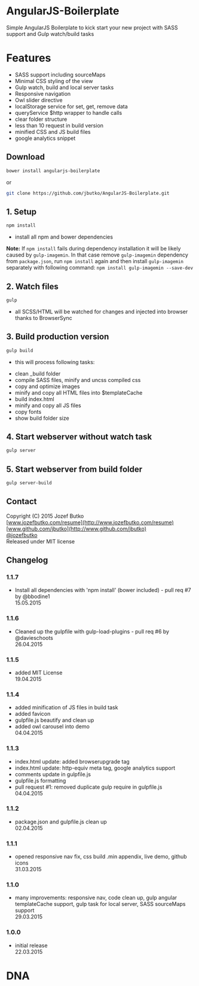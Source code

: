 # AngularJS-Boilerplate
Simple AngularJS Boilerplate to kick start your new project with SASS support and Gulp watch/build tasks

# Features
* SASS support including sourceMaps
* Minimal CSS styling of the view
* Gulp watch, build and local server tasks
* Responsive navigation
* Owl slider directive
* localStorage service for set, get, remove data
* queryService $http wrapper to handle calls
* clear folder structure
* less than 10 request in build version
* minified CSS and JS build files
* google analytics snippet

## Download
```bash
bower install angularjs-boilerplate
```

or

```bash
git clone https://github.com/jbutko/AngularJS-Boilerplate.git
```

## 1. Setup
```bash
npm install
```
- install all npm and bower dependencies

**Note:** If `npm install` fails during dependency installation it will be likely caused by `gulp-imagemin`. In that case remove `gulp-imagemin` dependency from `package.json`, run `npm install` again and then install `gulp-imagemin` separately with following command: `npm install gulp-imagemin --save-dev`

## 2. Watch files
```bash
gulp
```
- all SCSS/HTML will be watched for changes and injected into browser thanks to BrowserSync

## 3. Build production version
```bash
gulp build
```
- this will process following tasks:
* clean _build folder
* compile SASS files, minify and uncss compiled css
* copy and optimize images
* minify and copy all HTML files into $templateCache
* build index.html
* minify and copy all JS files
* copy fonts
* show build folder size

## 4. Start webserver without watch task
```bash
gulp server
```

## 5. Start webserver from build folder
```bash
gulp server-build
```

## Contact
Copyright (C) 2015 Jozef Butko<br>
[www.jozefbutko.com/resume](http://www.jozefbutko.com/resume)<br>
[www.github.com/jbutko](http://www.github.com/jbutko)<br>
[@jozefbutko](http://www.twitter.com/jozefbutko)<br>
Released under MIT license

## Changelog
### 1.1.7
- Install all dependencies with 'npm install' (bower included) - pull req #7 by @bbodine1<br>
15.05.2015

### 1.1.6
- Cleaned up the gulpfile with gulp-load-plugins - pull req #6 by @davieschoots<br>
26.04.2015

### 1.1.5
- added MIT License<br>
19.04.2015

### 1.1.4
- added minification of JS files in build task<br>
- added favicon<br>
- gulpfile.js beautify and clean up<br>
- added owl carousel into demo<br>
04.04.2015

### 1.1.3
- index.html update: added browserupgrade tag<br>
- index.html update: http-equiv meta tag, google analytics support<br>
- comments update in gulpfile.js<br>
- gulpfile.js formatting<br>
- pull request #1: removed duplicate gulp require in gulpfile.js<br>
04.04.2015

### 1.1.2
- package.json and gulpfile.js clean up<br>
02.04.2015

### 1.1.1
- opened responsive nav fix, css build .min appendix, live demo, github icons<br>
31.03.2015

### 1.1.0
- many improvements: responsive nav, code clean up, gulp angular templateCache
support, gulp task for local server, SASS sourceMaps support<br>
29.03.2015

### 1.0.0
- initial release<br>
22.03.2015
# DNA
